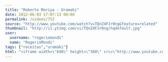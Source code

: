 ```yaml
---
title: "Roberto Moriya - Uramaki"
date: 2012-06-03 17:07:13 00:00
permalink: /videos/752
source: "http://www.youtube.com/watch?v=TQnZ4FJr0ng&feature=related"
thumbnail: "http://i1.ytimg.com/vi/TQnZ4FJr0ng/hqdefault.jpg"
user:
  username: "rogeriomondi"
  name: "RogerioMondi"
tags: ["receitas","uramaki"]
html: "<iframe width=\"640\" height=\"360\" src=\"http://www.youtube.com/embed/TQnZ4FJr0ng?wmode=transparent&fs=1&feature=oembed\" frameborder=\"0\" allowfullscreen></iframe>"
---
```


